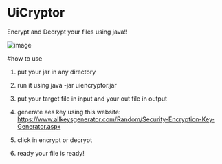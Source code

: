 # UiCryptor
Encrypt and Decrypt your files using java!!

![image](https://user-images.githubusercontent.com/72313113/193475531-4105d688-f906-4248-ab17-2187e59be41a.png)


#how to use

1. put your jar in any directory
2. run it using java -jar uiencryptor.jar
3. put your target file in input and your out file in output
4. generate aes key using this website: https://www.allkeysgenerator.com/Random/Security-Encryption-Key-Generator.aspx

5. click in encrypt or decrypt
6. ready your file is ready!
